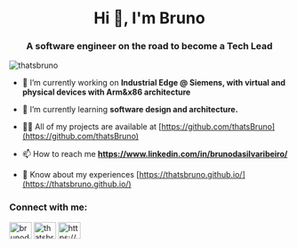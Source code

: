 <h1 align="center">Hi 👋, I'm Bruno</h1>
<h3 align="center">A software engineer on the road to become a Tech Lead</h3>

<p align="left"> <img src="https://komarev.com/ghpvc/?username=thatsbruno&label=Profile%20views&color=0e75b6&style=flat" alt="thatsbruno" /> </p>

- 🔭 I’m currently working on **Industrial Edge @ Siemens, with virtual and physical devices with Arm&x86 architecture**

- 🌱 I’m currently learning **software design and architecture.**

- 👨‍💻 All of my projects are available at [https://github.com/thatsBruno](https://github.com/thatsBruno)

- 📫 How to reach me **https://www.linkedin.com/in/brunodasilvaribeiro/**

- 📄 Know about my experiences [https://thatsbruno.github.io/](https://thatsbruno.github.io/)

<h3 align="left">Connect with me:</h3>
<p align="left">
<a href="https://linkedin.com/in/brunodasilvaribeiro/" target="blank"><img align="center" src="https://raw.githubusercontent.com/rahuldkjain/github-profile-readme-generator/master/src/images/icons/Social/linked-in-alt.svg" alt="brunodasilvaribeiro/" height="30" width="40" /></a>
<a href="https://www.leetcode.com/thatsbruno/" target="blank"><img align="center" src="https://raw.githubusercontent.com/rahuldkjain/github-profile-readme-generator/master/src/images/icons/Social/leet-code.svg" alt="thatsbruno/" height="30" width="40" /></a>
<a href="/https://github.com/thatsbruno" target="blank"><img align="center" src="https://raw.githubusercontent.com/rahuldkjain/github-profile-readme-generator/master/src/images/icons/Social/rss.svg" alt="https://github.com/thatsbruno" height="30" width="40" /></a>
</p>
